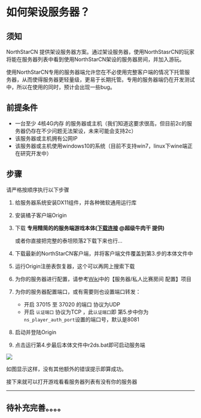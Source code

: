 <!--
 * @Author: HK560
 * @Date: 2021-12-26 21:07:29
 * @LastEditTime: 2021-12-27 00:30:00
 * @LastEditors: HK560
 * @Description: 
 * @FilePath: \NorthStarCN_WIKI\Doc\hostServer.md
 * My Blog: https://blog.hk560.top
-->
# 如何架设服务器？
## 须知
NorthStarCN 提供架设服务器方案。通过架设服务器，使用NorthStasrCN的玩家将能在服务器列表中看到使用NorthStarCN架设的服务器房间，并加入游玩。

使用NorthStarCN专用的服务器端允许您在不必使用完整客户端的情况下托管服务器，从而使得服务器更轻量级，更易于长期托管。专用的服务器端仍在开发测试中，所以在使用的同时，预计会出现一些bug。


## 前提条件
- 一台至少 4核4G内存 的服务器或主机（我们知道这要求很高，但目前2c的服务器仍存在不少问题无法架设，未来可能会支持2c）
- 该服务器或主机拥有公网IP
- 该服务器或主机使用windows10的系统（目前不支持win7，linux下wine端正在研究开发中）

## 步骤
请严格按顺序执行以下步骤
1. 给服务器系统安装DX11组件，并各种微软通用运行库
2. 安装橘子客户端Origin
3. 下载 **专用精简的的服务端游戏本体([下载连接](https://share.weiyun.com/Xibwduya) @超级牛肉干 提供)** 
   
   或者你直接把完整的泰坦陨落2下载下来也行...
4. 下载最新的NorthStarCN客户端，并将客户端文件覆盖到第3.步的本体文件中
5. 运行Origin注册表恢复器，这个可以再网上搜索下载
6. 为你的服务器进行配置，请参考[Wiki](https://github.com/R2NorthstarCN/NorthStarCN_WIKI/wiki/%E5%BF%AB%E9%80%9F%E5%B8%AE%E5%8A%A9%E6%96%87%E6%A1%A3)中的【服务器/私人比赛房间 配置】项目
7. 为你的服务器配置端口，或有需要则也设置端口转发：
    - 开启 37015 至 37020 的端口 协议为UDP 
    - 开启 `认证端口` 协议为TCP ，此`认证端口`即 第5.步中你为`ns_player_auth_port`设置的端口号，默认是8081
8. 启动并登陆Origin
9. 点击运行第4.步最后本体文件中r2ds.bat即可启动服务端
   
  ![](https://cdn.jsdelivr.net/gh/HK560/MyPicHub@master/res/pic/Snipaste_2021-12-26_22-28-24.jpg)

如图显示这样，没有其他额外的错误提示即算成功。

接下来就可以打开游戏看看服务器列表有没有你的服务器
    


------
## 待补充完善。。。。